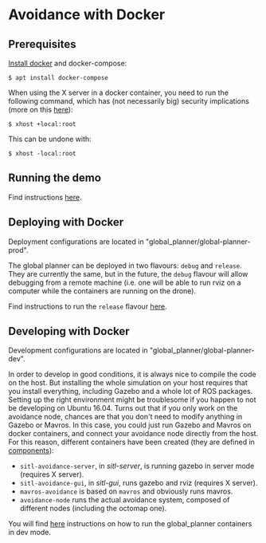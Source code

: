 # Avoidance with Docker

## Prerequisites

[Install docker](https://docs.docker.com/engine/installation/linux/docker-ce/ubuntu/) and docker-compose:

    $ apt install docker-compose

When using the X server in a docker container, you need to run the following command, which has (not necessarily big) security implications (more on this [here](http://wiki.ros.org/docker/Tutorials/GUI)):

    $ xhost +local:root

This can be undone with:

    $ xhost -local:root

## Running the demo

Find instructions [here](demo).

## Deploying with Docker

Deployment configurations are located in "global_planner/global-planner-prod".

The global planner can be deployed in two flavours: `debug` and `release`. They are currently the same, but in the future, the `debug` flavour will allow debugging from a remote machine (i.e. one will be able to run rviz on a computer while the containers are running on the drone).

Find instructions to run the `release` flavour [here](global_planner/global-planner-prod/global-planner-prod-release).

## Developing with Docker

Development configurations are located in "global_planner/global-planner-dev".

In order to develop in good conditions, it is always nice to compile the code on the host. But installing the whole simulation on your host requires that you install everything, including Gazebo and a whole lot of ROS packages. Setting up the right environment might be troublesome if you happen to not be developing on Ubuntu 16.04. Turns out that if you only work on the avoidance node, chances are that you don't need to modify anything in Gazebo or Mavros. In this case, you could just run Gazebo and Mavros on docker containers, and connect your avoidance node directly from the host. For this reason, different containers have been created (they are defined in [components](components)):

* `sitl-avoidance-server`, in *sitl-server*, is running gazebo in server mode (requires X server).
* `sitl-avoidance-gui`, in *sitl-gui*, runs gazebo and rviz (requires X server).
* `mavros-avoidance` is based on `mavros` and obviously runs mavros.
* `avoidance-node` runs the actual avoidance system, composed of different nodes (including the octomap one).

You will find [here](global_planner/global-planner-dev) instructions on how to run the global_planner containers in dev mode.
